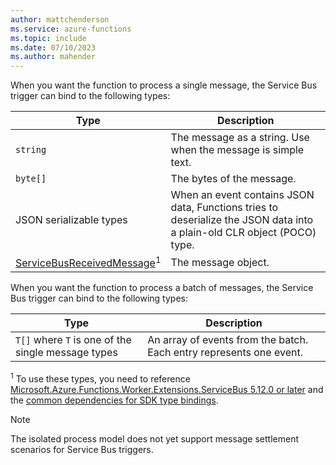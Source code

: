 ```yaml
---
author: mattchenderson
ms.service: azure-functions
ms.topic: include
ms.date: 07/10/2023
ms.author: mahender
---
```


When you want the function to process a single message, the Service Bus trigger can bind to the following types:

| Type | Description |
| --- | --- |
| `string` | The message as a string. Use when the message is simple text. |
| `byte[]` | The bytes of the message. |
| JSON serializable types | When an event contains JSON data, Functions tries to deserialize the JSON data into a plain-old CLR object (POCO) type. |
| [ServiceBusReceivedMessage]<sup>1</sup> | The message object. |

When you want the function to process a batch of messages, the Service Bus trigger can bind to the following types:

| Type | Description |
| --- | --- |
| `T[]` where `T` is one of the single message types  | An array of events from the batch. Each entry represents one event. |

<sup>1</sup> To use these types, you need to reference [Microsoft.Azure.Functions.Worker.Extensions.ServiceBus 5.12.0 or later](https://www.nuget.org/packages/Microsoft.Azure.Functions.Worker.Extensions.ServiceBus/5.12.0) and the [common dependencies for SDK type bindings](../articles/azure-functions/dotnet-isolated-process-guide.md#sdk-types).

> [!NOTE]
> The isolated process model does not yet support message settlement scenarios for Service Bus triggers.

[ServiceBusReceivedMessage]: /dotnet/api/azure.messaging.servicebus.servicebusreceivedmessage

